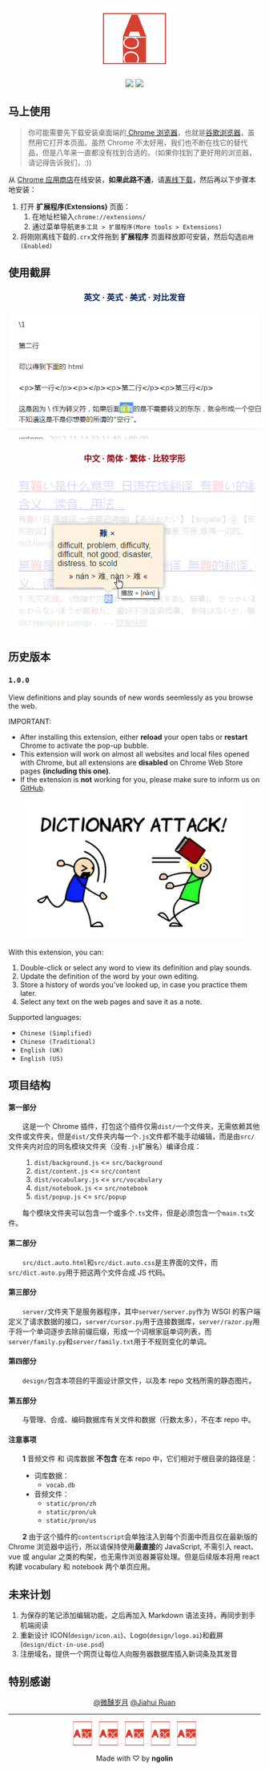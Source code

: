 

<div align="center">
  <img src="design/logo128.png" alt="加载图片失败：查词在用" title="查词在用">
  <p align="center">
    <a href="https://github.com/ngolin/webdict/blob/master/webdict@latest.crx?raw=true" target="_blank"><img src="https://img.shields.io/badge/download-_lastest_version-blue.svg" download></a>
    <a href="https://chrome.google.com/webstore/detail/webdict/kbiinngndpkahmlokpocicmmcoihhocg" target="_blank"><img src="https://img.shields.io/badge/goto-_chrome_webstore-brightgreen.svg" download></a>
  </p>
</div>


## 马上使用


> 你可能需要先下载安装桌面端的<a href="https://www.baidu.com/s?ie=UTF-8&wd=chrome%20%E6%B5%8F%E8%A7%88%E5%99%A8" target="_blank"> Chrome 浏览器</a>，也就是<a href="https://www.baidu.com/s?ie=UTF-8&wd=%E8%B0%B7%E6%AD%8C%E6%B5%8F%E8%A7%88%E5%99%A8" target="_blank">谷歌浏览器</a>，虽然用它打开本页面。虽然 Chrome 不太好用，我们也不断在找它的替代品，但是八年来一直都没有找到合适的。（如果你找到了更好用的浏览器，请记得告诉我们，:))


从 <a href="https://chrome.google.com/webstore/detail/webdict/kbiinngndpkahmlokpocicmmcoihhocg" target="_blank">Chrome 应用商店</a>在线安装，**如果此路不通**，请<a href="https://github.com/ngolin/webdict/blob/master/webdict@latest.crx?raw=true" target="_blank">离线下载</a>，然后再以下步骤本地安装：


1. 打开 **扩展程序(Extensions)** 页面：
    1. 在地址栏输入`chrome://extensions/`
    2. 通过菜单导航`更多工具 > 扩展程序(More tools > Extensions)`
2. 将刚刚离线下载的`.crx`文件拖到 **扩展程序** 页面释放即可安装，然后勾选`启用(Enabled)`


## 使用截屏


<h3 align="center" style="color:#07255e">
  英文 · 英式 · 美式 · 对比发音
</h3>
<div align="center">
  <img src="design/screenshot.gif" alt="加载动画失败：Dict in Use">
</div>
<p></p>
<p></p>
<h3 align="center" style="color:#8f0610">
  中文 · 简体 · 繁体 · 比较字形
</h3>
<div align="center">
  <img src="design/screenshot-zh.png" alt="加载图片失败：Dict in Use">
</div>


## 历史版本

### `1.0.0`
View definitions and play sounds of new words seemlessly as you browse the web.

IMPORTANT:
 - After installing this extension, either **reload** your open tabs or **restart** Chrome to activate the pop-up bubble.
 - This extension will work on almost all websites and local files opened with Chrome, but all extensions are **disabled** on Chrome Web Store pages **(including this one)**.
 - If the extension is **not** working for you, please make sure to inform us  on [GitHub](https://www.github.com/ngolin/webdict).



<div align="center">
  <img src="design/small_tile.png" title="Promotional tile image">
</div>



With this extension, you can:
1. Double-click or select any word to view its definition and play sounds.
2. Update the definition of the word by your own editing.
3. Store a history of words you've looked up, in case you practice them later.
4. Select any text on the web pages and save it as a note.


Supported languages:
 - `Chinese (Simplified)`
 - `Chinese (Traditional)`
 - `English (UK)`
 - `English (US)`


## 项目结构


#### 第一部分


&emsp;&emsp;这是一个 Chrome 插件，打包这个插件仅需`dist/`一个文件夹，无需依赖其他文件或文件夹，但是`dist/`文件夹内每一个`.js`文件都不能手动编辑，而是由`src/`文件夹内对应的同名模块文件夹（没有`.js`扩展名）编译合成：


<!--
1. `dist/background.js` <= `src/background`
2. `dist/content.js` <= `src/content`
3. `dist/vocabulary.js` <= `src/vocabulary`
4. `dist/notebook.js` <= `src/notebook`
5. `dist/popup.js` <= `src/popup`
-->


<ol style="margin-left:2em">
  <li><code>dist/background.js</code> &lt;= <code>src/background</code></li>
  <li><code>dist/content.js</code> &lt;= <code>src/content</code></li>
  <li><code>dist/vocabulary.js</code> &lt;= <code>src/vocabulary</code></li>
  <li><code>dist/notebook.js</code> &lt;= <code>src/notebook</code></li>
  <li><code>dist/popup.js</code> &lt;= <code>src/popup</code></li>
</ol>


&emsp;&emsp;每个模块文件夹可以包含一个或多个`.ts`文件，但是必须包含一个`main.ts`文件。


#### 第二部分


&emsp;&emsp;`src/dict.auto.html`和`src/dict.auto.css`是主界面的文件，而`src/dict.auto.py`用于把这两个文件合成 JS 代码。

#### 第三部分


&emsp;&emsp;`server/`文件夹下是服务器程序，其中`server/server.py`作为 WSGI 的客户端定义了请求数据的接口，`server/cursor.py`用于连接数据库，`server/razor.py`用于将一个单词逐步去除前缀后缀，形成一个词根家庭单词列表，而`server/family.py`和`server/family.txt`用于不规则变化的单词。

#### 第四部分


&emsp;&emsp;`design/`包含本项目的平面设计原文件，以及本 repo 文档所需的静态图片。

#### 第五部分


&emsp;&emsp;与管理、合成、编码数据库有关文件和数据（行数太多），不在本 repo 中。


#### 注意事项


&emsp;&emsp;**1** 音频文件 和 词库数据 **不包含** 在本 repo 中，它们相对于根目录的路径是：


<!--
- 词库数据：
    - `vocab.db`
- 音频文件：
    - `static/pron/zh`
    - `static/pron/uk`
    - `static/pron/us`
-->


<ul style="margin-left:2em">
  <li>词库数据：
    <ul>
      <li><code>vocab.db</code></li>
    </ul>
  </li>
  <li>音频文件：
    <ul>
      <li><code>static/pron/zh</code></li>
      <li><code>static/pron/uk</code></li>
      <li><code>static/pron/us</code></li>
    </ul>
  </li>
</ul>


&emsp;&emsp;**2** 由于这个插件的`contentscript`会单独注入到每个页面中而且仅在最新版的 Chrome 浏览器中运行，所以请保持使用**最直接**的 JavaScript, 不需引入 react、vue 或 angular 之类的构架，也无需作浏览器兼容处理。但是后续版本将用 react 构建 vocabulary 和 notebook 两个单页应用。


## 未来计划


1. 为保存的笔记添加编辑功能，之后再加入 Markdown 语法支持，再同步到手机端阅读
2. 重新设计 ICON(`design/icon.ai`)、Logo(`design/logo.ai`)和截屏(`design/dict-in-use.psd`)
3. 注册域名，提供一个网页让每位人向服务器数据库插入新词条及其发音


## 特别感谢


<p align="center">
  <a href="https://github.com/jawil" target="_blank">@微醺岁月</a>
  <a href="https://github.com/Jiahui-Ruan" target="_blank">@Jiahui Ruan</a>
</p>


<p></p>
<p></p>


---


<p></p>
<p></p>


<div align="center">
  <img src="dist/static/icon48.png" alt="加载图片失败：icon">
  <img src="dist/static/icon48.png" alt="加载图片失败：icon">
  <img src="dist/static/icon48.png" alt="加载图片失败：icon">
  <img src="dist/static/icon48.png" alt="加载图片失败：icon">
  <img src="dist/static/icon48.png" alt="加载图片失败：icon">
</div>


<p></p>
<p align="center">
  Made with ♡ by <strong>ngolin</strong>
</p>
<p></p>
<p></p>
